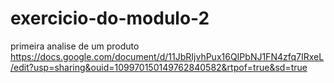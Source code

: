# exercicio-do-modulo-2
primeira analise de um produto
https://docs.google.com/document/d/11JbRIjvhPux16QIPbNJ1FN4zfq7IRxeL/edit?usp=sharing&ouid=109970150149762840582&rtpof=true&sd=true
